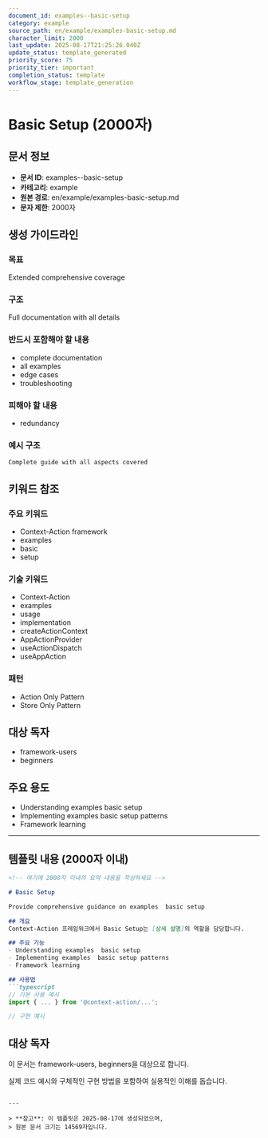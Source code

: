 ```yaml
---
document_id: examples--basic-setup
category: example
source_path: en/example/examples-basic-setup.md
character_limit: 2000
last_update: 2025-08-17T21:25:26.040Z
update_status: template_generated
priority_score: 75
priority_tier: important
completion_status: template
workflow_stage: template_generation
---
```


# Basic Setup (2000자)

## 문서 정보
- **문서 ID**: examples--basic-setup
- **카테고리**: example
- **원본 경로**: en/example/examples-basic-setup.md
- **문자 제한**: 2000자

## 생성 가이드라인

### 목표
Extended comprehensive coverage

### 구조
Full documentation with all details

### 반드시 포함해야 할 내용
- complete documentation
- all examples
- edge cases
- troubleshooting

### 피해야 할 내용  
- redundancy

### 예시 구조
```
Complete guide with all aspects covered
```

## 키워드 참조

### 주요 키워드
- Context-Action framework
- examples
- basic
- setup

### 기술 키워드
- Context-Action
- examples
- usage
- implementation
- createActionContext
- AppActionProvider
- useActionDispatch
- useAppAction

### 패턴
- Action Only Pattern
- Store Only Pattern

## 대상 독자
- framework-users
- beginners

## 주요 용도
- Understanding examples  basic setup
- Implementing examples  basic setup patterns
- Framework learning

---

## 템플릿 내용 (2000자 이내)

```markdown
<!-- 여기에 2000자 이내의 요약 내용을 작성하세요 -->

# Basic Setup

Provide comprehensive guidance on examples  basic setup

## 개요
Context-Action 프레임워크에서 Basic Setup는 [상세 설명]의 역할을 담당합니다.

## 주요 기능
- Understanding examples  basic setup
- Implementing examples  basic setup patterns
- Framework learning

## 사용법
```typescript
// 기본 사용 예시
import { ... } from '@context-action/...';

// 구현 예시
```

## 대상 독자
이 문서는 framework-users, beginners을 대상으로 합니다.

실제 코드 예시와 구체적인 구현 방법을 포함하여 실용적인 이해를 돕습니다.
```

---

> **참고**: 이 템플릿은 2025-08-17에 생성되었으며, 
> 원본 문서 크기는 14569자입니다.
